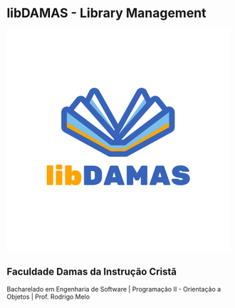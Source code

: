# libDAMAS - Library Management

![libDamas logo](/libdamas.png)

## Faculdade Damas da Instrução Cristã

Bacharelado em Engenharia de Software | Programação II - Orientação a Objetos | Prof. Rodrigo Melo
